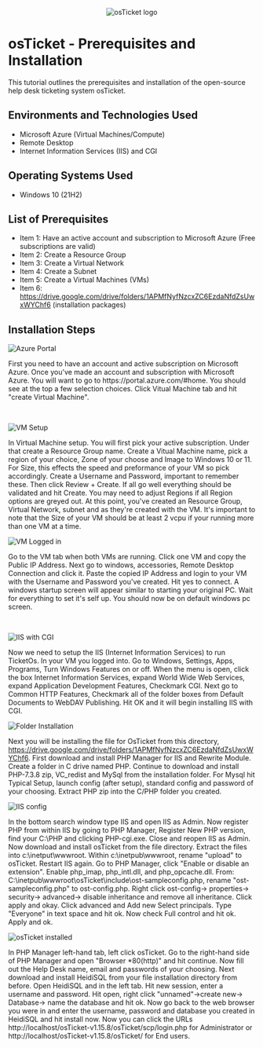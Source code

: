 <p align="center">
<img src="https://i.imgur.com/Clzj7Xs.png" alt="osTicket logo"/>
</p>

<h1>osTicket - Prerequisites and Installation</h1>
This tutorial outlines the prerequisites and installation of the open-source help desk ticketing system osTicket.<br />


<h2>Environments and Technologies Used</h2>

- Microsoft Azure (Virtual Machines/Compute)
- Remote Desktop
- Internet Information Services (IIS) and CGI

<h2>Operating Systems Used </h2>

- Windows 10</b> (21H2)

<h2>List of Prerequisites</h2>

- Item 1:
  Have an active account and subscription to Microsoft Azure (Free subscriptions are valid)
- Item 2:
  Create a Resource Group
- Item 3:
  Create a Virtual Network
- Item 4:
  Create a Subnet
- Item 5:
  Create a Virtual Machines (VMs)
- Item 6:
  https://drive.google.com/drive/folders/1APMfNyfNzcxZC6EzdaNfdZsUwxWYChf6 (installation packages)
  
<h2>Installation Steps</h2>

<p>

![Azure Portal](https://github.com/Onstarva/osticket-prereqs/assets/166679644/78a53463-24df-4809-86c3-547a889d4d7d)

</p>
<p>
First you need to have an account and active subscription on Microsoft Azure. Once you've made an account and subscription with Microsoft Azure. You will want to go to https://portal.azure.com/#home. You should see at the top a few selection choices. Click Vitual Machine tab and hit "create Virtual Machine". 
</p>
<br />

<p>
  
![VM Setup](https://github.com/Onstarva/osticket-prereqs/assets/166679644/ccc232c7-e768-48d5-ab8a-ff9d091afe2e)

</p>
<p>
In Virtual Machine setup. You will first pick your active subscription. Under that create a Resource Group name. Create a Vitual Machine name, pick a region of your choice, Zone of your choose and Image to Windows 10 or 11. For Size, this effects the speed and preformance of your VM so pick accordingly. Create a Username and Password, important to remember these. Then click Review + Create. If all go well everything should be validated and hit Create. You may need to adjust Regions if all Region options are greyed out. At this point, you've created an Resource Group, Virtual Network, subnet and as they're created with the VM. It's important to note that the Size of your VM should be at least 2 vcpu if your running more than one VM at a time.
<br />

<p>

![VM Logged in](https://github.com/Onstarva/osticket-prereqs/assets/166679644/b7acbc60-d695-46d8-99e1-232a007836c2)

</p>
<p>
Go to the VM tab when both VMs are running. Click one VM and copy the Public IP Address. Next go to windows, accessories, Remote Desktop Connection and click it. Paste the copied IP Address and login to your VM with the Username and Password you've created. Hit yes to connect. A windows startup screen will appear similar to starting your original PC. Wait for everything to set it's self up. You should now be on default windows pc screen.
</p>
<br />

</p>

![IIS with CGI](https://github.com/Onstarva/osticket-prereqs/assets/166679644/ac2904af-9ad8-41dc-85e1-b3c249fe1304)

Now we need to setup the IIS (Internet Information Services) to run TicketOs. In your VM you logged into. Go to Windows, Settings, Apps, Programs, Turn Windows Features on or off. When the menu is open, click the box Internet Information Services, expand World Wide Web Services, expand Application Development Features, Checkmark CGI. Next go to Common HTTP Features, Checkmark all of the folder boxes from Default Documents to WebDAV Publishing. Hit OK and it will begin installing IIS with CGI.

</p>

![Folder Installation](https://github.com/Onstarva/osticket-prereqs/assets/166679644/cd03cdfe-29f4-467d-925b-b32ab9098518)

Next you will be installing the file for OsTicket from this directory, https://drive.google.com/drive/folders/1APMfNyfNzcxZC6EzdaNfdZsUwxWYChf6. First download and install PHP Manager for IIS and Rewrite Module. Create a folder in C drive named PHP. Continue to download and install PHP-7.3.8 zip, VC_redist and MySql from the installation folder. For Mysql hit Typical Setup, launch config (after setup), standard config and password of your choosing. Extract PHP zip into the C/PHP folder you created.

</p>

![IIS config](https://github.com/Onstarva/osticket-prereqs/assets/166679644/b137587e-dc1e-4f32-82c4-b6b1ff34c318)

In the bottom search window type IIS and open IIS as Admin. Now register PHP from within IIS by going to PHP Manager, Register New PHP version, find your C:\PHP and clicking PHP-cgi.exe. Close and reopen IIS as Admin. Now download and install osTicket from the file directory. Extract the files into c:\inetput\wwwroot. Within c:\inetpub\wwwroot, rename "upload" to osTicket. Restart IIS again. Go to PHP Manager, click "Enable or disable an extension". Enable php_imap, php_intl.dll, and php_opcache.dll. From: C:\inetpub\wwwroot\osTicket\include\ost-sampleconfig.php, rename "ost-sampleconfig.php" to ost-config.php.
Right click ost-config-> properties-> security-> advanced-> disable inheritance and remove all inheritance. Click apply and okay. Click advanced and Add new Select principals. Type "Everyone" in text space and hit ok. Now check Full control and hit ok. Apply and ok.
</p>

![osTicket installed](https://github.com/Onstarva/osticket-prereqs/assets/166679644/ab55d6b3-c639-4790-89de-e21a601dc2b7)

In PHP Manager left-hand tab, left click osTicket. Go to the right-hand side of PHP Manager and open "Browser *80(http)" and hit continue. Now fill out the Help Desk name, email and passwords of your choosing. Next download and install HeidiSQL from your file installation directory from before. Open HeidiSQL and in the left tab. Hit new session, enter a username and password. Hit open, right click "unnamed"->create new-> Database-> name the database and hit ok. Now go back to the web browser you were in and enter the username, password and database you created in HeidiSQL and hit install now. Now you can click the URLs http://localhost/osTicket-v1.15.8/osTicket/scp/login.php for Administrator or http://localhost/osTicket-v1.15.8/osTicket/ for End users.
